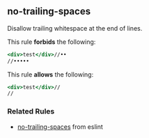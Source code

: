 ## no-trailing-spaces

Disallow trailing whitespace at the end of lines.

This rule **forbids** the following:

```hbs
<div>test</div>//••
//•••••
```

This rule **allows** the following:

```hbs
<div>test</div>//
//
```

### Related Rules

* [no-trailing-spaces](https://eslint.org/docs/rules/no-trailing-spaces) from eslint
